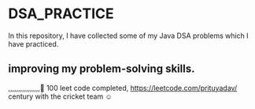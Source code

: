 # DSA_PRACTICE

In this repository, I have collected some of my Java DSA problems which I have practiced.


## improving my problem-solving skills.
,,,,,,,,,,,,,,,,🙂
100 leet code completed, https://leetcode.com/prituyadav/
century with the cricket team ☺

